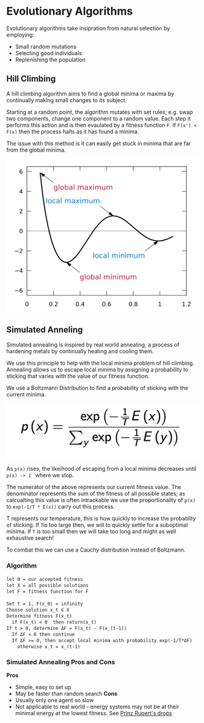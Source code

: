 # Evolutionary Algorithms

Evolutionary algorithms take insipration from natural selection by employing:
* Small random mutations
* Selecting good individuals
* Replenishing the population

## Hill Climbing

A hill climbing algorithm aims to find a global minima or maxima by continually making small changes to its subject.

Starting at a random point, the algorithm mutates with set rules; e.g. swap two components, change one component to a random value. Each step it performs this action and is then evaulated by a fitness function `F`.  If `F(x') < F(x)` then the process halts as it has found a minima. 

The issue with this method is it can easily get stuck in minima that are far from the global minima. 

!["Local vs Global Minima"](assets/localminima.png)

## Simulated Anneling 

Simulated annealing is inspired by real world annealing, a  process of hardening metals by continually heating and cooling them. 

We use this principle to help with the local minima problem of hill climbing. Annealing allows us to escape local minima by assigning a probability to sticking that varies with the value of our fitness  function. 

We use a Boltzmann Distribution to find a probability of sticking with the current minima.

!["Boltzmann"](assets/boltzmann.png)

As `p(x)` rises,  the likeihood of escaping from a local minima  decreases until  `p(x) -> 1 ` where we stop. 

The numerator of the above represents our current fitness value. The denominator represents the sum of the fitness of all possible states; as calcualting this value is often intrackable we use the proportionality of `p(x)` to `exp(-1/T * E(x))` carry out this process. 

T represents our temperature, this is how quickly to  increase the probablity of sticking. If  `T`is too large then, we will to quickly settle for a suboptimal minima. If `T` is too small then we will take too long and might as well exhaustive search!

To combat this we can use a Cauchy distribution instead of Boltzmann. 

### Algorithm

```
let Θ = our accepted fitness
let X = all possible solutions
let F = fitness function for F

Set t = 1, F(x_0) = infinity
Choose solution x_t ∈ X
Determine fitness F(x_t)
  if F(x_t) < Θ  then return(x_t)
If t > 0, determine ΔF = F(x_t) - F(x_(t-1))
  If ΔF < 0 then continue
  If ΔF >= 0, then accept local minima with probability exp(-1/T*ΔF)
    otherwise x_t = x_(t-1)
```
### Simulated Annealing Pros and Cons

**Pros**
* Simple, easy to set up
* May be faster than random search
**Cons**
* Usually only one agent so slow
* Not applicable to real world - energy systems may not be at their minimal energy at the lowest fitness. See <a href="https://www.youtube.com/watch?v=xe-f4gokRBs">Prinz Rupert's drops</a>


